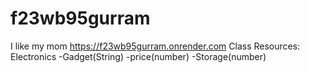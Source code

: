 # f23wb95gurram
I like my mom
https://f23wb95gurram.onrender.com
Class Resources: Electronics
-Gadget(String)
-price(number)
-Storage(number)

